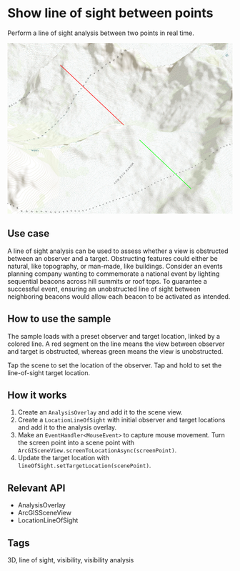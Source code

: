 # Show line of sight between points

Perform a line of sight analysis between two points in real time.

![Image of show line of sight between points](show_line_of_sight_between_points.png)

## Use case

A line of sight analysis can be used to assess whether a view is obstructed between an observer and a target. Obstructing features could either be natural, like topography, or man-made, like buildings. Consider an events planning company wanting to commemorate a national event by lighting sequential beacons across hill summits or roof tops. To guarantee a successful event, ensuring an unobstructed line of sight between neighboring beacons would allow each beacon to be activated as intended.

## How to use the sample

The sample loads with a preset observer and target location, linked by a colored line. A red segment on the line means the view between observer and target is obstructed, whereas green means the view is unobstructed.

Tap the scene to set the location of the observer. Tap and hold to set the line-of-sight target location.

## How it works

1. Create an `AnalysisOverlay` and add it to the scene view.
2. Create a `LocationLineOfSight` with initial observer and target locations and add it to the analysis overlay.
3. Make an `EventHandler<MouseEvent>` to capture mouse movement. Turn the screen point into a scene point with `ArcGISceneView.screenToLocationAsync(screenPoint)`.
4. Update the target location with `lineOfSight.setTargetLocation(scenePoint)`.

## Relevant API

* AnalysisOverlay
* ArcGISSceneView
* LocationLineOfSight

## Tags

3D, line of sight, visibility, visibility analysis
